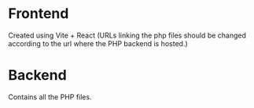 # Frontend

Created using Vite + React
(URLs linking the php files should be changed according to the url where the PHP backend is hosted.)

# Backend 

Contains all the PHP files.
